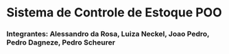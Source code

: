 # Sistema de Controle de Estoque POO

### Integrantes: Alessandro da Rosa, Luiza Neckel, Joao Pedro, Pedro Dagneze, Pedro Scheurer
